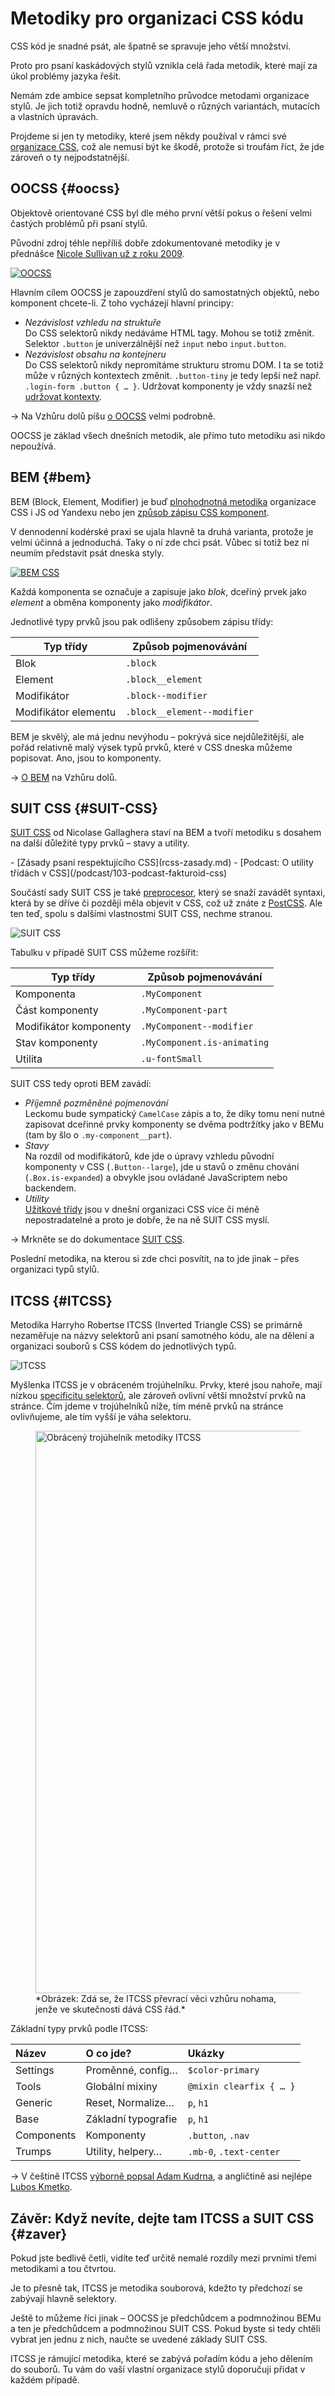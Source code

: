 # Metodiky pro organizaci CSS kódu

CSS kód je snadné psát, ale špatně se spravuje jeho větší množství.

Proto pro psaní kaskádových stylů vznikla celá řada metodik, které mají za úkol problémy jazyka řešit.

Nemám zde ambice sepsat kompletního průvodce metodami organizace stylů. Je jich totiž opravdu hodně, nemluvě o různých variantách, mutacích a vlastních úpravách.

<!-- AdSnippet -->

Projdeme si jen ty metodiky, které jsem někdy používal v rámci své [organizace CSS](rcss-zasady.md), což ale nemusí být ke škodě, protože si troufám říct, že jde zároveň o ty nejpodstatnější.

## OOCSS {#oocss}

Objektově orientované CSS byl dle mého první větší pokus o řešení velmi častých problémů při psaní stylů.

Původní zdroj téhle nepříliš dobře zdokumentované metodiky je v přednášce [Nicole Sullivan už z roku 2009](https://www.slideshare.net/stubbornella/object-oriented-css).

[![OOCSS](../dist/images/original/oocss.jpg)](oocss.md)

Hlavním cílem OOCSS je zapouzdření stylů do samostatných objektů, nebo komponent chcete-li. Z toho vycházejí hlavní principy:

- *Nezávislost vzhledu na struktuře*  
Do CSS selektorů nikdy nedáváme HTML tagy. Mohou se totiž změnit. Selektor `.button` je univerzálnější než `input` nebo `input.button`.
- *Nezávislost obsahu na kontejneru*  
Do CSS selektorů nikdy nepromítáme strukturu stromu DOM. I ta se totiž může v různých kontextech změnit. `.button-tiny` je tedy lepší než např. `.login-form .button { … }`. Udržovat komponenty je vždy snazší než [udržovat kontexty](komponenty-kontexty.md).

→ Na Vzhůru dolů píšu [o OOCSS](oocss.md) velmi podrobně.

OOCSS je základ všech dnešních metodik, ale přímo tuto metodiku asi nikdo nepoužívá.

## BEM {#bem}

BEM (Block, Element, Modifier) je buď [plnohodnotná metodika](https://en.bem.info/methodology/) organizace CSS i JS od Yandexu nebo jen [způsob zápisu CSS komponent](http://getbem.com/).

<!-- AdSnippet -->

V dennodenní kodérské praxi se ujala hlavně ta druhá varianta, protože je velmi účinná a jednoduchá. Taky o ní zde chci psát. Vůbec si totiž bez ní neumím představit psát dneska styly.

[![BEM CSS](../dist/images/original/bem.jpg)](bem.md)

Každá komponenta se označuje a zapisuje jako *blok*, dceřiný prvek jako *element* a obměna komponenty jako *modifikátor*.

Jednotlivé typy prvků jsou pak odlišeny způsobem zápisu třídy:

<div class="rwd-scrollable"  markdown="1">

| Typ třídy            | Způsob pojmenovávání |
|----------------------|----------------------|
| Blok                 | `.block`             |
| Element              | `.block__element`    |
| Modifikátor          | `.block--modifier`   |
| Modifikátor elementu | `.block__element--modifier` |

</div>

BEM je skvělý, ale má jednu nevýhodu – pokrývá sice nejdůležitější, ale pořád relativně malý výsek typů prvků, které v CSS dneska můžeme popisovat. Ano, jsou to komponenty.

→ [O BEM](bem.md) na Vzhůru dolů.

## SUIT CSS {#SUIT-CSS}

[SUIT CSS](https://suitcss.github.io/) od Nicolase Gallaghera staví na BEM a tvoří metodiku s dosahem na další důležité typy prvků – stavy a utility.

<div class="related" markdown="1">
- [Zásady psaní respektujícího CSS](rcss-zasady.md)
- [Podcast: O utility třídách v CSS](/podcast/103-podcast-fakturoid-css)
</div>

Součástí sady SUIT CSS je také [preprocesor](https://github.com/suitcss/preprocessor), který se snaží zavádět syntaxi, která by se dříve či později měla objevit v CSS, což už znáte z [PostCSS](postcss.md). Ale ten teď, spolu s dalšími vlastnostmi SUIT CSS, nechme stranou.

![SUIT CSS](../dist/images/original/suit-css.png)

Tabulku v případě SUIT CSS můžeme rozšířit:

<div class="rwd-scrollable"  markdown="1">

| Typ třídy               | Způsob pojmenovávání |
|-------------------------|----------------------|
| Komponenta              | `.MyComponent`       |
| Část komponenty         | `.MyComponent-part`    |
| Modifikátor komponenty  | `.MyComponent--modifier`   |
| Stav komponenty         | `.MyComponent.is-animating` |
| Utilita                 | `.u-fontSmall` |

</div>

SUIT CSS tedy oproti BEM zavádí:

- *Příjemně pozměněné pojmenování*  
Leckomu bude sympatický `CamelCase` zápis a to, že díky tomu není nutné zapisovat dceřinné prvky komponenty se dvěma podtržítky jako v BEMu (tam by šlo o `.my-component__part`).
- *Stavy*  
Na rozdíl od modifikátorů, kde jde o úpravy vzhledu původní komponenty v CSS (`.Button--large`), jde u stavů o změnu chování (`.Box.is-expanded`) a obvykle jsou ovládané JavaScriptem nebo backendem.
- *Utility*  
[Užitkové třídy](css-utility.md) jsou v dnešní organizaci CSS více či méně nepostradatelné a proto je dobře, že na ně SUIT CSS myslí.

→ Mrkněte se do dokumentace [SUIT CSS](https://suitcss.github.io/).

Poslední metodika, na kterou si zde chci posvítit, na to jde jinak – přes organizaci typů stylů.

## ITCSS {#ITCSS}

Metodika Harryho Robertse ITCSS (Inverted Triangle CSS) se primárně nezaměřuje na názvy selektorů ani psaní samotného kódu, ale na dělení a organizaci souborů s CSS kódem do jednotlivých typů.

![ITCSS](../dist/images/original/itcss.png)

Myšlenka ITCSS je v obráceném trojúhelníku. Prvky, které jsou nahoře, mají nízkou [specificitu selektorů](css-kaskada.md), ale zároveň ovlivní větší množství prvků na stránce. Čím jdeme v trojúhelníků níže, tím méně prvků na stránce ovlivňujeme, ale tím vyšší je váha selektoru.

<figure>
<img src="../dist/images/original/itcss-triangle.png" width="1600" height="900" alt="Obrácený trojúhelník metodiky ITCSS">
<figcaption markdown="1">
*Obrázek: Zdá se, že ITCSS převrací věci vzhůru nohama, jenže ve skutečnosti dává CSS řád.*
</figcaption>
</figure>

Základní typy prvků podle ITCSS:

<div class="rwd-scrollable"  markdown="1">

| Název       | O co jde?          | Ukázky                   |
|:------------|:-------------------|:-------------------------|
| Settings    | Proměnné, config…  | `$color-primary`         |
| Tools       | Globální mixiny    | `@mixin clearfix { … }`  |
| Generic     | Reset, Normalize…   | `p`, `h1`               |
| Base        | Základní typografie | `p`, `h1`               |
| Components  | Komponenty          | `.button`, `.nav`       |
| Trumps      | Utility, helpery…   | `.mb-0`, `.text-center` |

</div>

→ V češtině ITCSS [výborně popsal Adam Kudrna](https://frontend.garden/proc-je-itcss-nejpokrocilejsi-metodika-organizace-css/), a angličtině asi nejlépe [Lubos Kmetko](https://www.xfive.co/blog/itcss-scalable-maintainable-css-architecture/).

## Závěr: Když nevíte, dejte tam ITCSS a SUIT CSS {#zaver}

Pokud jste bedlivě četli, vidíte teď určitě nemalé rozdíly mezi prvními třemi metodikami a tou čtvrtou.

Je to přesně tak, ITCSS je metodika souborová, kdežto ty předchozí se zabývají hlavně selektory.

<!-- AdSnippet -->

Ještě to můžeme říci jinak – OOCSS je předchůdcem a podmnožinou BEMu a ten je předchůdcem a podmnožinou SUIT CSS. Pokud byste si tedy chtěli vybrat jen jednu z nich, naučte se uvedené základy SUIT CSS.

ITCSS je rámující metodika, které se zabývá pořadím kódu a jeho dělením do souborů. Tu vám do vaší vlastní organizace stylů doporučuji přidat v každém případě.
